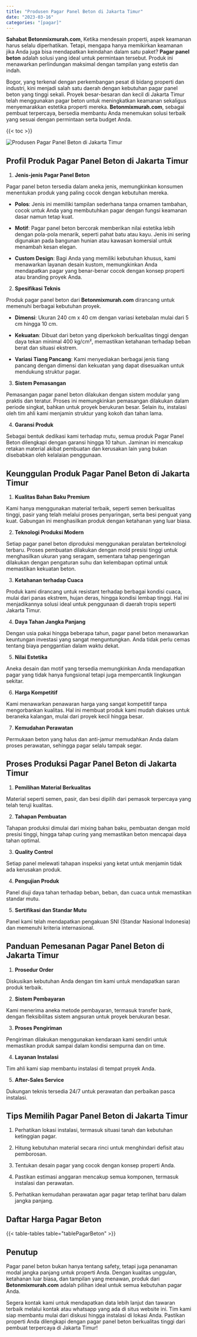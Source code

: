 ```yaml
---
title: "Produsen Pagar Panel Beton di Jakarta Timur"
date: "2023-03-16"
categories: "[pagar]"
---
```


**Sahabat Betonmixmurah.com**, Ketika mendesain properti, aspek keamanan harus selalu diperhatikan. Tetapi, mengapa hanya memikirkan keamanan jika Anda juga bisa mendapatkan keindahan dalam satu paket? **Pagar panel beton** adalah solusi yang ideal untuk permintaan tersebut. Produk ini menawarkan perlindungan maksimal dengan tampilan yang estetis dan indah.  

Bogor, yang terkenal dengan perkembangan pesat di bidang properti dan industri, kini menjadi salah satu daerah dengan kebutuhan pagar panel beton yang tinggi sekali. Proyek besar-besaran dan kecil di Jakarta Timur telah menggunakan pagar beton untuk meningkatkan keamanan sekaligus menyemarakkan estetika properti mereka. **Betonmixmurah.com**, sebagai pembuat terpercaya, bersedia membantu Anda menemukan solusi terbaik yang sesuai dengan permintaan serta budget Anda.

{{< toc >}}

![Produsen Pagar Panel Beton di Jakarta Timur](/images/pagar/pagar-beton-12.jpg)

## Profil Produk Pagar Panel Beton di Jakarta Timur

1. **Jenis-jenis Pagar Panel Beton**  

Pagar panel beton tersedia dalam aneka jenis, memungkinkan konsumen menentukan produk yang paling cocok dengan kebutuhan mereka.  

- **Polos**: Jenis ini memiliki tampilan sederhana tanpa ornamen tambahan, cocok untuk Anda yang membutuhkan pagar dengan fungsi keamanan dasar namun tetap kuat.  

- **Motif**: Pagar panel beton bercorak memberikan nilai estetika lebih dengan pola-pola menarik, seperti pahat batu atau kayu. Jenis ini sering digunakan pada bangunan hunian atau kawasan komersial untuk menambah kesan elegan.  

- **Custom Design**: Bagi Anda yang memiliki kebutuhan khusus, kami menawarkan layanan desain kustom, memungkinkan Anda mendapatkan pagar yang benar-benar cocok dengan konsep properti atau branding proyek Anda.  

2. **Spesifikasi Teknis**  

Produk pagar panel beton dari **Betonmixmurah.com** dirancang untuk memenuhi berbagai kebutuhan proyek.  

- **Dimensi**: Ukuran 240 cm x 40 cm dengan variasi ketebalan mulai dari 5 cm hingga 10 cm.  

- **Kekuatan**: Dibuat dari beton yang diperkokoh berkualitas tinggi dengan daya tekan minimal 400 kg/cm², memastikan ketahanan terhadap beban berat dan situasi ekstrem.  

- **Variasi Tiang Pancang**: Kami menyediakan berbagai jenis tiang pancang dengan dimensi dan kekuatan yang dapat disesuaikan untuk mendukung struktur pagar.  

3. **Sistem Pemasangan**  

Pemasangan pagar panel beton dilakukan dengan sistem modular yang praktis dan teratur. Proses ini memungkinkan pemasangan dilakukan dalam periode singkat, bahkan untuk proyek berukuran besar. Selain itu, instalasi oleh tim ahli kami menjamin struktur yang kokoh dan tahan lama.  

4. **Garansi Produk**  

Sebagai bentuk dedikasi kami terhadap mutu, semua produk Pagar Panel Beton dilengkapi dengan garansi hingga 10 tahun. Jaminan ini mencakup retakan material akibat pembuatan dan kerusakan lain yang bukan disebabkan oleh kelalaian penggunaan.

## Keunggulan Produk Pagar Panel Beton di Jakarta Timur 

1. **Kualitas Bahan Baku Premium**  

Kami hanya menggunakan material terbaik, seperti semen berkualitas tinggi, pasir yang telah melalui proses penyaringan, serta besi penguat yang kuat. Gabungan ini menghasilkan produk dengan ketahanan yang luar biasa.  

2. **Teknologi Produksi Modern**  

Setiap pagar panel beton diproduksi menggunakan peralatan berteknologi terbaru. Proses pembuatan dilakukan dengan mold presisi tinggi untuk menghasilkan ukuran yang seragam, sementara tahap pengeringan dilakukan dengan pengaturan suhu dan kelembapan optimal untuk memastikan kekuatan beton.  

3. **Ketahanan terhadap Cuaca**  

Produk kami dirancang untuk resistant terhadap berbagai kondisi cuaca, mulai dari panas ekstrem, hujan deras, hingga kondisi lembap tinggi. Hal ini menjadikannya solusi ideal untuk penggunaan di daerah tropis seperti Jakarta Timur.  

4. **Daya Tahan Jangka Panjang**  

Dengan usia pakai hingga beberapa tahun, pagar panel beton menawarkan keuntungan investasi yang sangat menguntungkan. Anda tidak perlu cemas tentang biaya penggantian dalam waktu dekat.  

5. **Nilai Estetika**  

Aneka desain dan motif yang tersedia memungkinkan Anda mendapatkan pagar yang tidak hanya fungsional tetapi juga mempercantik lingkungan sekitar.  

6. **Harga Kompetitif**  

Kami menawarkan penawaran harga yang sangat kompetitif tanpa mengorbankan kualitas. Hal ini membuat produk kami mudah diakses untuk beraneka kalangan, mulai dari proyek kecil hingga besar.  

7. **Kemudahan Perawatan**  

Permukaan beton yang halus dan anti-jamur memudahkan Anda dalam proses perawatan, sehingga pagar selalu tampak segar.

## Proses Produksi Pagar Panel Beton di Jakarta Timur

1. **Pemilihan Material Berkualitas**  

Material seperti semen, pasir, dan besi dipilih dari pemasok terpercaya yang telah teruji kualitas.

2. **Tahapan Pembuatan**  

Tahapan produksi dimulai dari mixing bahan baku, pembuatan dengan mold presisi tinggi, hingga tahap curing yang memastikan beton mencapai daya tahan optimal.

3. **Quality Control**  

Setiap panel melewati tahapan inspeksi yang ketat untuk menjamin tidak ada kerusakan produk.

4. **Pengujian Produk**  

Panel diuji daya tahan terhadap beban, beban, dan cuaca untuk memastikan standar mutu.

5. **Sertifikasi dan Standar Mutu**  

Panel kami telah mendapatkan pengakuan SNI (Standar Nasional Indonesia) dan memenuhi kriteria internasional.

## Panduan Pemesanan Pagar Panel Beton di Jakarta Timur

1. **Prosedur Order**  

Diskusikan kebutuhan Anda dengan tim kami untuk mendapatkan saran produk terbaik.

2. **Sistem Pembayaran**  

Kami menerima aneka metode pembayaran, termasuk transfer bank, dengan fleksibilitas sistem angsuran untuk proyek berukuran besar.

3. **Proses Pengiriman**  

Pengiriman dilakukan menggunakan kendaraan kami sendiri untuk memastikan produk sampai dalam kondisi sempurna dan on time.

4. **Layanan Instalasi**  

Tim ahli kami siap membantu instalasi di tempat proyek Anda.

5. **After-Sales Service**  

Dukungan teknis tersedia 24/7 untuk perawatan dan perbaikan pasca instalasi.

## Tips Memilih Pagar Panel Beton di Jakarta Timur

1. Perhatikan lokasi instalasi, termasuk situasi tanah dan kebutuhan ketinggian pagar.  

2. Hitung kebutuhan material secara rinci untuk menghindari defisit atau pemborosan.  

3. Tentukan desain pagar yang cocok dengan konsep properti Anda.  

4. Pastikan estimasi anggaran mencakup semua komponen, termasuk instalasi dan perawatan.  

5. Perhatikan kemudahan perawatan agar pagar tetap terlihat baru dalam jangka panjang.

## Daftar Harga Pagar Beton

{{< table-tables table="tablePagarBeton" >}}

## Penutup

Pagar panel beton bukan hanya tentang safety, tetapi juga penanaman modal jangka panjang untuk properti Anda. Dengan kualitas unggulan, ketahanan luar biasa, dan tampilan yang menawan, produk dari **Betonmixmurah.com** adalah pilihan ideal untuk semua kebutuhan pagar Anda.  

Segera kontak kami untuk mendapatkan data lebih lanjut dan tawaran terbaik melalui kontak atau whatsapp yang ada di situs website ini. Tim kami siap membantu mulai dari diskusi hingga instalasi di lokasi Anda. Pastikan properti Anda dilengkapi dengan pagar panel beton berkualitas tinggi dari pembuat terpercaya di Jakarta Timur!